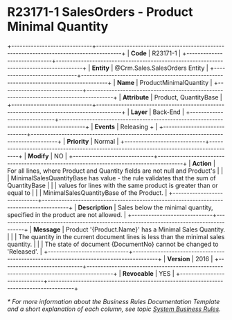 ﻿---
erp.type: business-rule
erp.entity: Crm.Sales.SalesOrders
---

# R23171-1 SalesOrders - Product Minimal Quantity
+-----------------------------+---------------------------------------------------------------------------------------+
| **Code**                    | R23171-1                                                                              |
+-----------------------------+---------------------------------------------------------------------------------------+
| **Entity**                  | @Crm.Sales.SalesOrders Entity                                                         |
+-----------------------------+---------------------------------------------------------------------------------------+
| **Name**                    | ProductMinimalQuantity                                                                |
+-----------------------------+---------------------------------------------------------------------------------------+
| **Attribute**               | Product, QuantityBase                                                                 |
+-----------------------------+---------------------------------------------------------------------------------------+
| **Layer**                   | Back-End                                                                              |
+-----------------------------+---------------------------------------------------------------------------------------+
| **Events**                  | Releasing +                                                                           |
+-----------------------------+---------------------------------------------------------------------------------------+
| **Priority**                | Normal                                                                                |
+-----------------------------+---------------------------------------------------------------------------------------+
| **Modify**                  | NO                                                                                    |
+-----------------------------+---------------------------------------------------------------------------------------+
| **Action**                  | For all lines, where Product and Quantity fields are not null and Product's           |
|                             | MinimalSalesQuantityBase has value - the rule validates that the sum of QuantityBase  |
|                             | values for lines with the same product is greater than or equal to                    |
|                             | MinimalSalesQuantityBase of the Product.                                              |
+-----------------------------+---------------------------------------------------------------------------------------+
| **Description**             | Sales below the minimal quantity, specified in the product are not allowed.           |
+-----------------------------+---------------------------------------------------------------------------------------+
| **Message**                 | Product '{Product.Name}' has a Minimal Sales Quantity.                                |
|                             | The quantity in the current document lines is less than the minimal sales quantity.   |
|                             | The state of document {DocumentNo} cannot be changed to 'Released'.                   |
+-----------------------------+---------------------------------------------------------------------------------------+
| **Version**                 | 2016                                                                                  |
+-----------------------------+---------------------------------------------------------------------------------------+
| **Revocable**               | YES                                                                                   |
+-----------------------------+---------------------------------------------------------------------------------------+

*\* For more information about the Business Rules Documentation Template and a short explanation of each column, see
topic [System Business Rules](../templates/template-description-system-business-rules.md).*
